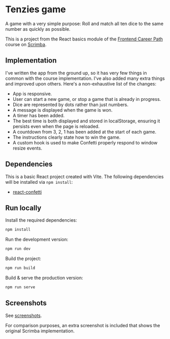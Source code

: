 # Tenzies game

A game with a very simple purpose: Roll and match all ten dice to the same number as quickly as possible.

This is a project from the React basics module of the [Frontend Career Path](https://scrimba.com/learn/frontend) course on [Scrimba](https://scrimba.com).

## Implementation

I've written the app from the ground up, so it has very few things in common with the course implementation. I've also added many extra things and improved upon others. Here's a non-exhaustive list of the changes:

* App is responsive.
* User can start a new game, or stop a game that is already in progress.
* Dice are represented by dots rather than just numbers.
* A message is displayed when the game is won.
* A timer has been added.
* The best time is both displayed and stored in localStorage, ensuring it persists even when the page is reloaded.
* A countdown from 3, 2, 1 has been added at the start of each game.
* The instructions clearly state how to win the game.
* A custom hook is used to make Confetti properly respond to window resize events.

## Dependencies

This is a basic React project created with Vite. The following dependencies will be installed via `npm install`:

* [react-confetti](https://www.npmjs.com/package/react-confetti)

## Run locally

Install the required dependencies:

```bash
npm install
```

Run the development version:

```bash
npm run dev
```

Build the project:

```bash
npm run build
```

Build & serve the production version:

```bash
npm run serve
```

## Screenshots

See [screenshots](screenshots/).

For comparison purposes, an extra screenshot is included that shows the original Scrimba implementation.
